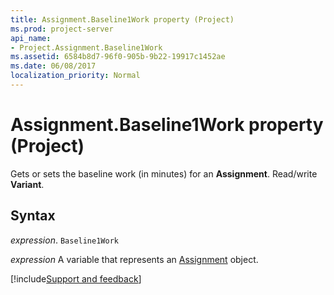 ```yaml
---
title: Assignment.Baseline1Work property (Project)
ms.prod: project-server
api_name:
- Project.Assignment.Baseline1Work
ms.assetid: 6584b8d7-96f0-905b-9b22-19917c1452ae
ms.date: 06/08/2017
localization_priority: Normal
---
```



# Assignment.Baseline1Work property (Project)

Gets or sets the baseline work (in minutes) for an  **Assignment**. Read/write **Variant**.


## Syntax

_expression_. `Baseline1Work`

_expression_ A variable that represents an [Assignment](./Project.Assignment.md) object.

[!include[Support and feedback](~/includes/feedback-boilerplate.md)]